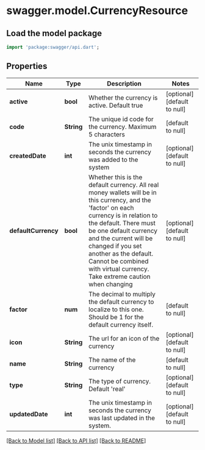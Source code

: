 # swagger.model.CurrencyResource

## Load the model package
```dart
import 'package:swagger/api.dart';
```

## Properties
Name | Type | Description | Notes
------------ | ------------- | ------------- | -------------
**active** | **bool** | Whether the currency is active. Default true | [optional] [default to null]
**code** | **String** | The unique id code for the currency. Maximum 5 characters | [default to null]
**createdDate** | **int** | The unix timestamp in seconds the currency was added to the system | [optional] [default to null]
**defaultCurrency** | **bool** | Whether this is the default currency. All real money wallets will be in this currency, and the &#39;factor&#39; on each currency is in relation to the default. There must be one default currency and the current will be changed if you set another as the default. Cannot be combined with virtual currency. Take extreme caution when changing | [optional] [default to null]
**factor** | **num** | The decimal to multiply the default currency to localize to this one. Should be 1 for the default currency itself. | [default to null]
**icon** | **String** | The url for an icon of the currency | [optional] [default to null]
**name** | **String** | The name of the currency | [default to null]
**type** | **String** | The type of currency. Default &#39;real&#39; | [optional] [default to null]
**updatedDate** | **int** | The unix timestamp in seconds the currency was last updated in the system. | [optional] [default to null]

[[Back to Model list]](../README.md#documentation-for-models) [[Back to API list]](../README.md#documentation-for-api-endpoints) [[Back to README]](../README.md)


